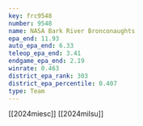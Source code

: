 ```yaml
---
key: frc9548
number: 9548
name: NASA Bark River Bronconaughts
epa_end: 11.93
auto_epa_end: 6.33
teleop_epa_end: 3.41
endgame_epa_end: 2.19
winrate: 0.463
district_epa_rank: 303
district_epa_percentile: 0.407
type: Team
---
```

[[2024miesc]]
[[2024milsu]]
